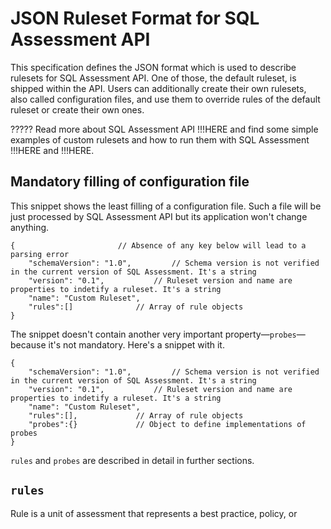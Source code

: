 # JSON Ruleset Format for SQL Assessment API

This specification defines the JSON format which is used to describe rulesets for SQL Assessment API. One of those, the default ruleset, is shipped within the API. Users can additionally create their own rulesets, also called configuration files, and use them to override rules of the default ruleset or create their own ones. 

????? Read more about SQL Assessment API !!!HERE and find some simple examples of custom rulesets and how to run them with SQL Assessment !!!HERE and !!!HERE.

## Mandatory filling of configuration file

This snippet shows the least filling of a configuration file. Such a file will be just processed by SQL Assessment API but its application won't change anything.

```JSONC
{ 						// Absence of any key below will lead to a parsing error
	"schemaVersion": "1.0",			// Schema version is not verified in the current version of SQL Assessment. It's a string
	"version": "0.1",			// Ruleset version and name are properties to indetify a ruleset. It's a string
	"name": "Custom Ruleset",
	"rules":[]				// Array of rule objects
}
```

The snippet doesn't contain another very important property—`probes`—because it's not mandatory. Here's a snippet with it. 

```JSONC
{
	"schemaVersion": "1.0",			// Schema version is not verified in the current version of SQL Assessment. It's a string
	"version": "0.1",			// Ruleset version and name are properties to indetify a ruleset. It's a string
	"name": "Custom Ruleset",
	"rules":[],				// Array of rule objects
	"probes":{}				// Object to define implementations of probes
}
```

`rules` and `probes` are described in detail in further sections.

## `rules`

Rule is a unit of assessment that represents a best practice, policy, or 
